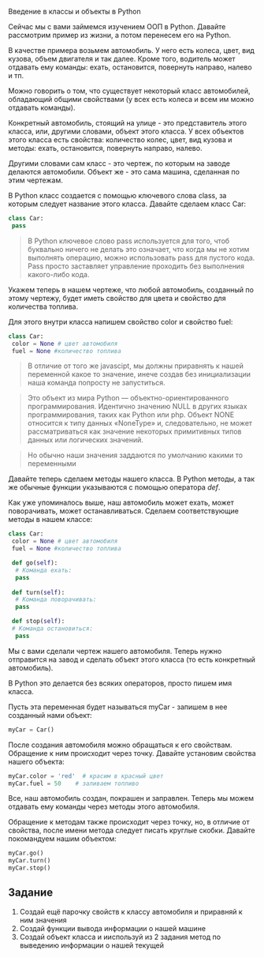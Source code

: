 Введение в классы и объекты в Python

Сейчас мы с вами займемся изучением ООП в Python. Давайте рассмотрим пример из жизни, а потом перенесем его на Python.

В качестве примера возьмем автомобиль. У него есть колеса, цвет, вид кузова, объем двигателя и так далее. Кроме того, водитель может отдавать ему команды: ехать, остановится, повернуть направо, налево и тп.

Можно говорить о том, что существует некоторый класс автомобилей, обладающий общими свойствами (у всех есть колеса и всем им можно отдавать команды).

Конкретный автомобиль, стоящий на улице - это представитель этого класса, или, другими словами, объект этого класса. У всех объектов этого класса есть свойства: количество колес, цвет, вид кузова и методы: ехать, остановится, повернуть направо, налево.

Другими словами сам класс - это чертеж, по которым на заводе делаются автомобили. Объект же - это сама машина, сделанная по этим чертежам.

В Python класс создается с помощью ключевого слова class, за которым следует название этого класса. Давайте сделаем класс Car:

```py
class Car:
 pass
```

> В Python ключевое слово pass используется для того, чтоб буквально ничего не делать  это означает, что когда мы не хотим выполнять операцию, можно использовать pass для пустого кода. Pass просто заставляет управление проходить без выполнения какого-либо кода.

Укажем теперь в нашем чертеже, что любой автомобиль, созданный по этому чертежу, будет иметь свойство для цвета и свойство для количества топлива.

Для этого внутри класса напишем свойство color и свойство fuel:

```py
class Car:
 color = None # цвет автомобиля
 fuel = None #количество топлива
```

> В отличие от того же javascipt, мы должны приравнять к нашей переменной какое то значение, инече создав без инициализации наша команда попросту не запуститься.

> Это объект из мира Python — объектно-ориентированного программирования. Идентично значению NULL в других языках программирования, таких как Python или php. Объект NONE относится к типу данных «NoneType» и, следовательно, не может рассматриваться как значение некоторых примитивных типов данных или логических значений.

> Но обычно наши значения заддаются по умолчанию какими то переменными


Давайте теперь сделаем методы нашего класса. В Python методы, а так же обычные функции указываются с помощью оператора *def*.

Как уже упоминалось выше, наш автомобиль может ехать, может поворачивать, может останавливаться. Сделаем соответствующие методы в нашем классе:

```py
class Car:
 color = None # цвет автомобиля
 fuel = None #количество топлива

 def go(self):
  # Команда ехать:
  pass
	
 def turn(self):
  # Команда поворачивать:
  pass

 def stop(self):
 # Команда остановиться:
  pass
```

Мы с вами сделали чертеж нашего автомобиля. Теперь нужно отправится на завод и сделать объект этого класса (то есть конкретный автомобиль).

В Python это делается без всяких операторов, просто пишем имя класса. 

Пусть эта переменная будет называться myCar - запишем в нее созданный нами объект:

```py
myCar = Car()
```

После создания автомобиля можно обращаться к его свойствам. Обращение к ним происходит через точку. Давайте установим свойства нашего объекта:
```py
myCar.color = 'red'  # красим в красный цвет
myCar.fuel = 50    # заливаем топливо
```
Все, наш автомобиль создан, покрашен и заправлен. Теперь мы можем отдавать ему команды через методы этого автомобиля.

Обращение к методам также происходит через точку, но, в отличие от свойства, после имени метода следует писать круглые скобки. Давайте покомандуем нашим объектом:
```py
myCar.go() 
myCar.turn() 
myCar.stop() 
```

## Задание

1. Создай ещё парочку свойств к классу автомобиля и приравняй к ним значения
2. Создай функции вывода информации о нашей машине
3. Создай объект класса и ииспользуй из 2 задания метод по выведению информации о нашей текущей

